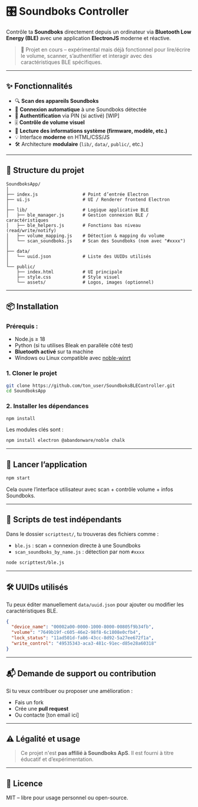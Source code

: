# 🎛️ Soundboks Controller

Contrôle ta **Soundboks** directement depuis un ordinateur via **Bluetooth Low Energy (BLE)** avec une application **ElectronJS** moderne et réactive.

> 🧪 Projet en cours – expérimental mais déjà fonctionnel pour lire/écrire le volume, scanner, s’authentifier et interagir avec des caractéristiques BLE spécifiques.

---

## ✨ Fonctionnalités

* 🔍 **Scan des appareils Soundboks**
* 📶 **Connexion automatique** à une Soundboks détectée
* 🔐 **Authentification** via PIN (si activé) [WIP]
* 🎚️ **Contrôle de volume visuel**
* 📡 **Lecture des informations système (firmware, modèle, etc.)**
* 💡 Interface **moderne** en HTML/CSS/JS
* 🛠️ Architecture **modulaire** (`lib/`, `data/`, `public/`, etc.)

---

## 📁 Structure du projet

```
SoundboksApp/
│
├── index.js                 # Point d’entrée Electron
├── ui.js                    # UI / Renderer frontend Electron
│
├── lib/                     # Logique applicative BLE
│   ├── ble_manager.js       # Gestion connexion BLE / caractéristiques
│   ├── ble_helpers.js       # Fonctions bas niveau (read/write/notify)
│   ├── volume_mapping.js    # Détection & mapping du volume
│   └── scan_soundboks.js    # Scan des Soundboks (nom avec "#xxxx")
│
├── data/
│   └── uuid.json            # Liste des UUIDs utilisés
│
└── public/
    ├── index.html           # UI principale
    ├── style.css            # Style visuel
    └── assets/              # Logos, images (optionnel)

```

---

## 📦 Installation

### Prérequis :

* Node.js ≥ 18
* Python (si tu utilises Bleak en parallèle côté test)
* **Bluetooth activé** sur ta machine
* Windows ou Linux compatible avec [noble-winrt](https://www.npmjs.com/package/@abandonware/noble)

### 1. Cloner le projet

```bash
git clone https://github.com/ton_user/SoundboksBLEController.git
cd SoundboksApp
```

### 2. Installer les dépendances

```bash
npm install
```

Les modules clés sont :

```bash
npm install electron @abandonware/noble chalk
```

---

## 🚀 Lancer l’application

```bash
npm start
```

Cela ouvre l’interface utilisateur avec scan + contrôle volume + infos Soundboks.

---

## 🧪 Scripts de test indépendants

Dans le dossier `scripttest/`, tu trouveras des fichiers comme :

* `ble.js` : scan + connexion directe à une Soundboks
* `scan_soundboks_by_name.js` : détection par nom `#xxxx`

```bash
node scripttest/ble.js
```

---

## 🛠️ UUIDs utilisés

Tu peux éditer manuellement `data/uuid.json` pour ajouter ou modifier les caractéristiques BLE.

```json
{
  "device_name": "00002a00-0000-1000-8000-00805f9b34fb",
  "volume": "7649b19f-c605-46e2-98f8-6c1808e0cfb4",
  "lock_status": "11ad501d-fa86-43cc-8d92-5a27ee672f1a",
  "write_control": "49535343-aca3-481c-91ec-d85e28a60318"
}
```

---

## 📬 Demande de support ou contribution

Si tu veux contribuer ou proposer une amélioration :

* Fais un fork
* Crée une **pull request**
* Ou contacte \[ton email ici]

---

## ⚠️ Légalité et usage

> Ce projet n'est **pas affilié à Soundboks ApS**.
> Il est fourni à titre éducatif et d’expérimentation.


---

## 📖 Licence

MIT – libre pour usage personnel ou open-source.